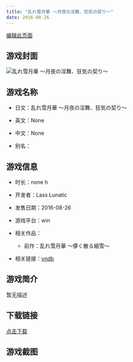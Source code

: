 ```yaml
---
title: "乱れ雪月華 ～月夜の淫舞、狂気の契り～"
date: 2016-08-26
---
```

[编辑此页面](https://github.com/ACG-3/ADV3-source/blob/main/source/_posts/%E4%B9%B1%E3%82%8C%E9%9B%AA%E6%9C%88%E8%8F%AF%20%EF%BD%9E%E6%9C%88%E5%A4%9C%E3%81%AE%E6%B7%AB%E8%88%9E%E3%80%81%E7%8B%82%E6%B0%97%E3%81%AE%E5%A5%91%E3%82%8A%EF%BD%9E.md)

## 游戏封面

![乱れ雪月華 ～月夜の淫舞、狂気の契り～](https%3A//pan.timero.xyz/onedrive/img_lib_001/%E4%B9%B1%E3%82%8C%E9%9B%AA%E6%9C%88%E8%8F%AF%20%EF%BD%9E%E6%9C%88%E5%A4%9C%E3%81%AE%E6%B7%AB%E8%88%9E%E3%80%81%E7%8B%82%E6%B0%97%E3%81%AE%E5%A5%91%E3%82%8A%EF%BD%9E_cover.avif)


## 游戏名称

- 日文：乱れ雪月華 ～月夜の淫舞、狂気の契り～
- 英文：None
- 中文：None

- 别名：


## 游戏信息

- 时长：none h
- 开发者：Lass Lunatic
- 发售日期：2016-08-26
- 游戏平台：win
- 相关作品：
   - 前作：乱れ雪月華 ～儚く散る細雪～

- 相关链接：[vndb](https://vndb.org/v19496)


## 游戏简介

暂无描述


## 下载链接

[点击下载](https://pan.timero.xyz/onedrive/adv_lib_001/%E4%B9%B1%E3%82%8C%E9%9B%AA%E6%9C%88%E8%8F%AF%20%EF%BD%9E%E6%9C%88%E5%A4%9C%E3%81%AE%E6%B7%AB%E8%88%9E%E3%80%81%E7%8B%82%E6%B0%97%E3%81%AE%E5%A5%91%E3%82%8A%EF%BD%9E)


## 游戏截图


